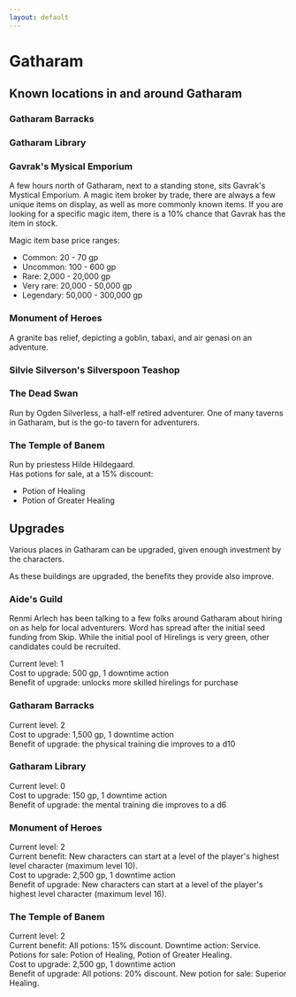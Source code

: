 ```yaml
---
layout: default
---
```


# Gatharam

## Known locations in and around Gatharam

### Gatharam Barracks

### Gatharam Library

### Gavrak's Mysical Emporium

A few hours north of Gatharam, next to a standing stone, sits Gavrak's Mystical Emporium. A magic item broker by trade, there are always a few unique items on display, as well as more commonly known items. If you are looking for a specific magic item, there is a 10% chance that Gavrak has the item in stock.

Magic item base price ranges:  
- Common: 20 - 70 gp
- Uncommon: 100 - 600 gp
- Rare: 2,000 - 20,000 gp
- Very rare: 20,000 - 50,000 gp
- Legendary: 50,000 - 300,000 gp

### Monument of Heroes

A granite bas relief, depicting a goblin, tabaxi, and air genasi on an adventure.

### Silvie Silverson's Silverspoon Teashop

### The Dead Swan

Run by Ogden Silverless, a half-elf retired adventurer. One of many taverns in Gatharam, but is the go-to tavern for adventurers.

### The Temple of Banem

Run by priestess Hilde Hildegaard.  
Has potions for sale, at a 15% discount:
- Potion of Healing
- Potion of Greater Healing

## Upgrades

Various places in Gatharam can be upgraded, given enough investment by the characters. 

As these buildings are upgraded, the benefits they provide also improve.

### Aide's Guild

Renmi Arlech has been talking to a few folks around Gatharam about hiring on as help for local adventurers. Word has spread after the initial seed funding from Skip. While the initial pool of Hirelings is very green, other candidates could be recruited.

Current level: 1  
Cost to upgrade: 500 gp, 1 downtime action  
Benefit of upgrade: unlocks more skilled hirelings for purchase

### Gatharam Barracks

Current level: 2  
Cost to upgrade: 1,500 gp, 1 downtime action  
Benefit of upgrade: the physical training die improves to a d10

### Gatharam Library

Current level: 0  
Cost to upgrade: 150 gp, 1 downtime action  
Benefit of upgrade: the mental training die improves to a d6

### Monument of Heroes

Current level: 2  
Current benefit: New characters can start at a level of the player's highest level character (maximum level 10).  
Cost to upgrade: 2,500 gp, 1 downtime action  
Benefit of upgrade: New characters can start at a level of the player's highest level character (maximum level 16).

### The Temple of Banem

Current level: 2  
Current benefit: All potions: 15% discount. Downtime action: Service. Potions for sale: Potion of Healing, Potion of Greater Healing.  
Cost to upgrade: 2,500 gp, 1 downtime action  
Benefit of upgrade: All potions: 20% discount. New potion for sale: Superior Healing. 
